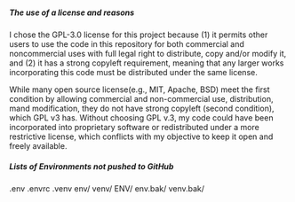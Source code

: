 ##### The use of a license and reasons
I chose the GPL-3.0 license for this project because (1) it permits other users to use the code in this repository for both commercial and noncommercial uses with full legal right to distribute, copy and/or modify it, and (2) it has a strong copyleft requirement, meaning that any larger works incorporating this code must be distributed under the same license. 

While many open source license(e.g., MIT, Apache, BSD) meet the first condition by allowing commercial and non-commercial use, distribution, mand modification, they do not have strong copyleft (second condition), which GPL v3 has. Without choosing GPL v.3, my code could have been incorporated into proprietary software or redistributed under a more restrictive license, which conflicts with my objective to keep it open and freely available.


##### Lists of Environments not pushed to GitHub
.env
.envrc
.venv
env/
venv/
ENV/
env.bak/
venv.bak/